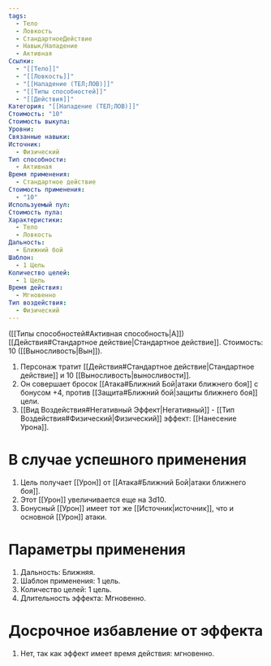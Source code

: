 ```yaml
---
tags:
  - Тело
  - Ловкость
  - СтандартноеДействие
  - Навык/Нападение
  - Активная
Ссылки:
  - "[[Тело]]"
  - "[[Ловкость]]"
  - "[[Нападение (ТЕЛ;ЛОВ)]]"
  - "[[Типы способностей]]"
  - "[[Действия]]"
Категория: "[[Нападение (ТЕЛ;ЛОВ)]]"
Стоимость: "10"
Стоимость выкупа: 
Уровни: 
Связанные навыки: 
Источник:
  - Физический
Тип способности:
  - Активная
Время применения:
  - Стандартное действие
Стоимость применения:
  - "10"
Используемый пул: 
Стоимость пула: 
Характеристики:
  - Тело
  - Ловкость
Дальность:
  - Ближний бой
Шаблон:
  - 1 Цель
Количество целей:
  - 1 Цель
Время действия:
  - Мгновенно
Тип воздействия:
  - Физический
---
```

([[Типы способностей#Активная способность|А]]) [[Действия#Стандартное действие|Стандартное действие]]. Стоимость: 10 ([[Выносливость|Вын]]).

1. Персонаж тратит [[Действия#Стандартное действие|Стандартное действие]] и 10 [[Выносливость|выносливости]].
2. Он совершает бросок [[Атака#Ближний Бой|атаки ближнего боя]] с бонусом +4, против [[Защита#Ближний бой|защиты ближнего боя]] цели. 
3. [[Вид Воздействия#Негативный Эффект|Негативный]] - [[Тип Воздействия#Физический|Физический]] эффект: [[Нанесение Урона]]. 
# В случае успешного применения

1. Цель получает [[Урон]] от [[Атака#Ближний Бой|атаки ближнего боя]].
2. Этот [[Урон]] увеличивается еще на 3d10. 
3. Бонусный [[Урон]] имеет тот же [[Источник|источник]], что и основной [[Урон]] атаки. 
# Параметры применения

1. Дальность: Ближняя.
2. Шаблон применения: 1 цель.
3. Количество целей: 1 цель.
4. Длительность эффекта: Мгновенно.  
# Досрочное избавление от эффекта

1. Нет, так как эффект имеет время действия: мгновенно. 